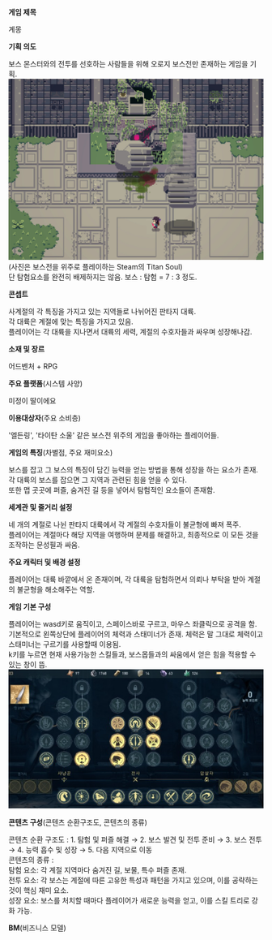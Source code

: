 <summary><b>게임 제목</b></summary>

계몽

<summary><b>기획 의도</b></summary>

보스 몬스터와의 전투를 선호하는 사람들을 위해 오로지 보스전만 존재하는 게임을 기획. <br>
![Titan Soul](./images/Titan_Soul.png)<br>
(사진은 보스전을 위주로 플레이하는 Steam의 Titan Soul)<br>
단 탐험요소를 완전히 배제하지는 않음. 보스 : 탐험 = 7 : 3 정도.

<summary><b>콘셉트</b></summary>

사계절의 각 특징을 가지고 있는 지역들로 나뉘어진 판타지 대륙.<br>
각 대륙은 계절에 맞는 특징을 가지고 있음.<br>
플레이어는 각 대륙을 지나면서 대륙의 세력, 계절의 수호자들과 싸우며 성장해나감.

<summary><b>소재 및 장르</b></summary>

어드벤처 + RPG

<summary><b>주요 플랫폼</b>(시스템 사양)</summary>

미정이 딸이에요

<summary><b>이용대상자</b>(주요 소비층)</summary>

'엘든링', '타이탄 소울' 같은 보스전 위주의 게임을 좋아하는 플레이어들.

<summary><b>게임의 특징</b>(차별점, 주요 재미요소)</summary>

보스를 잡고 그 보스의 특징이 담긴 능력을 얻는 방법을 통해 성장을 하는 요소가 존재.<br>
각 대륙의 보스를 잡으면 그 지역과 관련된 힘을 얻을 수 있다.<br>
또한 맵 곳곳에 퍼즐, 숨겨진 길 등을 넣어서 탐험적인 요소들이 존재함.

<summary><b>세계관 및 줄거리 설정</b></summary>

네 개의 계절로 나뉜 판타지 대륙에서 각 계절의 수호자들이 불균형에 빠져 폭주.<br>
플레이어는 계절마다 해당 지역을 여행하며 문제를 해결하고, 최종적으로 이 모든 것을 조작하는 문성필과 싸움.

<summary><b>주요 캐릭터 및 배경 설정</b></summary>

플레이어는 대륙 바깥에서 온 존재이며, 각 대륙을 탐험하면서 의뢰나 부탁을 받아 계절의 불균형을 해소해주는 역할.

<summary><b>게임 기본 구성</b></summary>

플레이어는 wasd키로 움직이고, 스페이스바로 구르고, 마우스 좌클릭으로 공격을 함.<br>
기본적으로 왼쪽상단에 플레이어의 체력과 스태미너가 존재. 체력은 말 그대로 체력이고 스태미너는 구르기를 사용할때 이용됨.<br>
k키를 누르면 현재 사용가능한 스킬들과, 보스몹들과의 싸움에서 얻은 힘을 적용할 수 있는 창이 뜸.<br>
![Skill Tree](./images/Skill_Tree.png)

<summary><b>콘텐츠 구성</b>(콘텐츠 순환구조도, 콘텐츠의 종류)</summary>

콘텐츠 순환 구조도 : 1. 탐험 및 퍼즐 해결 → 2. 보스 발견 및 전투 준비 → 3. 보스 전투 → 4. 능력 흡수 및 성장 → 5. 다음 지역으로 이동<br>
콘텐츠의 종류 : <br>
탐험 요소: 각 계절 지역마다 숨겨진 길, 보물, 특수 퍼즐 존재.<br>
전투 요소: 각 보스는 계절에 따른 고유한 특성과 패턴을 가지고 있으며, 이를 공략하는 것이 핵심 재미 요소.<br>
성장 요소: 보스를 처치할 때마다 플레이어가 새로운 능력을 얻고, 이를 스킬 트리로 강화 가능.

<summary><b>BM</b>(비즈니스 모델)</summary>
